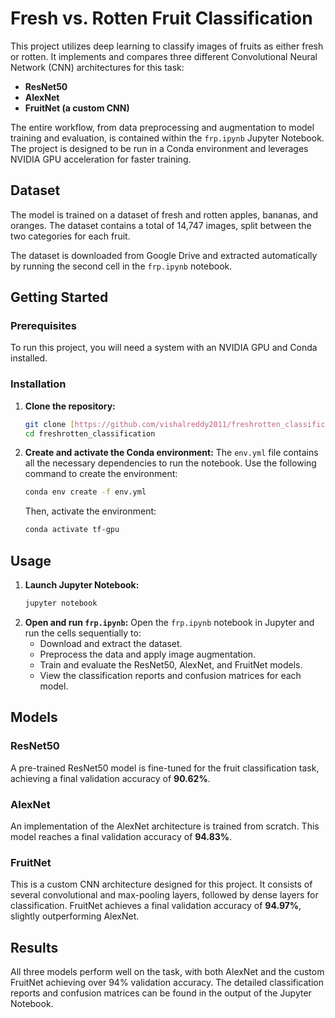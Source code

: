 # Fresh vs. Rotten Fruit Classification

This project utilizes deep learning to classify images of fruits as either fresh or rotten. It implements and compares three different Convolutional Neural Network (CNN) architectures for this task:

* **ResNet50**
* **AlexNet**
* **FruitNet (a custom CNN)**

The entire workflow, from data preprocessing and augmentation to model training and evaluation, is contained within the `frp.ipynb` Jupyter Notebook. The project is designed to be run in a Conda environment and leverages NVIDIA GPU acceleration for faster training.

## Dataset

The model is trained on a dataset of fresh and rotten apples, bananas, and oranges. The dataset contains a total of 14,747 images, split between the two categories for each fruit.

The dataset is downloaded from Google Drive and extracted automatically by running the second cell in the `frp.ipynb` notebook.

## Getting Started

### Prerequisites

To run this project, you will need a system with an NVIDIA GPU and Conda installed.

### Installation

1.  **Clone the repository:**
    ```bash
    git clone [https://github.com/vishalreddy2011/freshrotten_classification.git](https://github.com/vishalreddy2011/freshrotten_classification.git)
    cd freshrotten_classification
    ```
2.  **Create and activate the Conda environment:**
    The `env.yml` file contains all the necessary dependencies to run the notebook. Use the following command to create the environment:
    ```bash
    conda env create -f env.yml
    ```
    Then, activate the environment:
    ```bash
    conda activate tf-gpu
    ```

## Usage

1.  **Launch Jupyter Notebook:**
    ```bash
    jupyter notebook
    ```
2.  **Open and run `frp.ipynb`:**
    Open the `frp.ipynb` notebook in Jupyter and run the cells sequentially to:
    * Download and extract the dataset.
    * Preprocess the data and apply image augmentation.
    * Train and evaluate the ResNet50, AlexNet, and FruitNet models.
    * View the classification reports and confusion matrices for each model.

## Models

### ResNet50

A pre-trained ResNet50 model is fine-tuned for the fruit classification task, achieving a final validation accuracy of **90.62%**.

### AlexNet

An implementation of the AlexNet architecture is trained from scratch. This model reaches a final validation accuracy of **94.83%**.

### FruitNet

This is a custom CNN architecture designed for this project. It consists of several convolutional and max-pooling layers, followed by dense layers for classification. FruitNet achieves a final validation accuracy of **94.97%**, slightly outperforming AlexNet.

## Results

All three models perform well on the task, with both AlexNet and the custom FruitNet achieving over 94% validation accuracy. The detailed classification reports and confusion matrices can be found in the output of the Jupyter Notebook.
